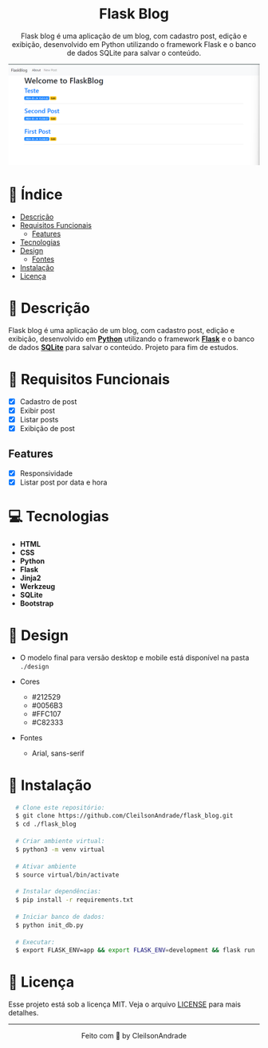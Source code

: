 <div align="center">
  <h1>Flask Blog</h1>
  <p>Flask blog é uma aplicação de um blog, com cadastro post, edição e exibição, desenvolvido em Python utilizando o framework Flask e o banco de dados SQLite para salvar o conteúdo.</p>
  <img src="./design/desktop.png" alt="Logo" width="800">
</div>

# 📒 Índice
* [Descrição](#descrição)
* [Requisitos Funcionais](#requisitos)
  * [Features](#features)
* [Tecnologias](#tecnologias)
* [Design](#design)
  * [Fontes](#fontes)
* [Instalação](#instalação)
* [Licença](#licença)

# 📃 <span id="descrição">Descrição</span>
Flask blog é uma aplicação de um blog, com cadastro post, edição e exibição, desenvolvido em [**Python**](https://www.python.org/) utilizando o framework [**Flask**](https://flask.palletsprojects.com/en/3.0.x/) e o banco de dados [**SQLite**](https://www.sqlite.org/) para salvar o conteúdo. Projeto para fim de estudos.

# 📌 <span id="requisitos">Requisitos Funcionais</span>
- [x] Cadastro de post<br>
- [x] Exibir post<br>
- [x] Listar posts<br>
- [x] Exibição de post<br>

## Features
- [x] Responsividade<br>
- [x] Listar post por data e hora<br>

# 💻 <span id="tecnologias">Tecnologias</span>
- **HTML**
- **CSS**
- **Python**
- **Flask**
- **Jinja2**
- **Werkzeug**
- **SQLite**
- **Bootstrap**

# 🎨 <span id="design">Design</span>
- O modelo final para versão desktop e mobile está disponível na pasta `./design`

- <span id="cores">Cores<br></span>
  * #212529<br>
  * #0056B3<br>
  * #FFC107<br>
  * #C82333<br>

- <span id="fontes">Fontes<br></span>
  * Arial, sans-serif

# 🚀 <span id="instalação">Instalação</span>
```bash
  # Clone este repositório:
  $ git clone https://github.com/CleilsonAndrade/flask_blog.git
  $ cd ./flask_blog

  # Criar ambiente virtual:
  $ python3 -m venv virtual

  # Ativar ambiente
  $ source virtual/bin/activate

  # Instalar dependências:
  $ pip install -r requirements.txt

  # Iniciar banco de dados:
  $ python init_db.py

  # Executar:
  $ export FLASK_ENV=app && export FLASK_ENV=development && flask run
```

# 📝 <span id="licença">Licença</span>
Esse projeto está sob a licença MIT. Veja o arquivo [LICENSE](LICENSE) para mais detalhes.

---

<p align="center">
  Feito com 💜 by CleilsonAndrade
</p>